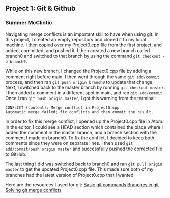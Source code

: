 ## Project 1: Git & Github
### Summer McClintic

Navigating merge conflicts is an important skill to have when using git. In this project, I created an empty repository and cloned it to my local machine. I then copied over my Project0.cpp file from the first project, and added, committed, and pushed it. I then created a new branch called branch0 and switched to that branch by using the command `git checkout -b branch0`.

While on this new branch, I changed the Project0.cpp file by adding a comment right before main. I then went through the same `git add/commit` process, and then ran `git push origin branch0` to update that change. Next, I switched back to the master branch by running `git checkout master`. I then added a comment in a different spot in main, and ran `git add/commit`. Once I ran `git push origin master`, I got this warning from the terminal:
```
CONFLICT (content): Merge conflict in Project0.cpp
Automatic merge failed; fix conflicts and then commit the result.
```

In order to fix this merge conflict, I opened up the Project0.cpp file in Atom. In the editor, I could see a HEAD section which contained the place where I added the comment in the master branch, and a branch section with the comment I made on branch0. To fix the conflict, I decided to keep both comments since they were on separate lines. I then used `git add/commit/push origin master` and successfully pushed the corrected file to GitHub.

The last thing I did was switched back to branch0 and ran `git pull origin master` to get the updated Project0.cpp file. This made sure both of my branches had the latest version of Project0.cpp that I wanted.

Here are the resources I used for git:
[Basic git commands](https://docs.github.com/en/get-started/using-git/about-git)
[Branches in git](https://git-scm.com/book/en/v2/Git-Branching-Basic-Branching-and-Merging)
[Solving git merge conflicts](https://docs.github.com/en/pull-requests/collaborating-with-pull-requests/addressing-merge-conflicts/resolving-a-merge-conflict-using-the-command-line)

